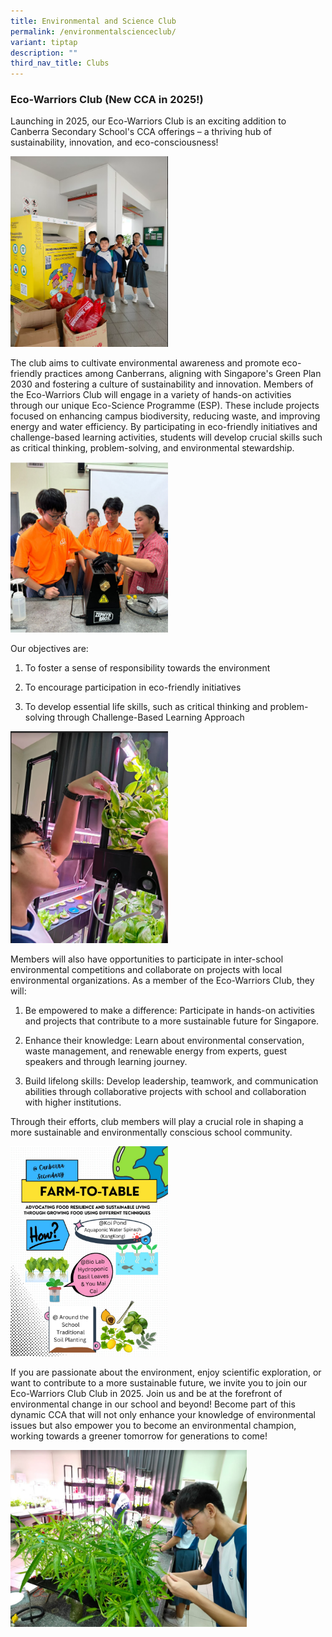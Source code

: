 ```yaml
---
title: Environmental and Science Club
permalink: /environmentalscienceclub/
variant: tiptap
description: ""
third_nav_title: Clubs
---
```

<h3><strong>Eco-Warriors Club (New CCA in 2025!)</strong></h3>
<p>Launching in 2025, our Eco-Warriors Club is an exciting addition to Canberra
Secondary School's CCA offerings – a thriving hub of sustainability, innovation,
and eco-consciousness!</p>
<div class="isomer-image-wrapper">
<img style="width: 50%;" height="auto" width="100%" alt="" src="/images/Eco_Club_1.png">
</div>
<p>The club aims to cultivate environmental awareness and promote eco-friendly
practices among Canberrans, aligning with Singapore's Green Plan 2030 and
fostering a culture of sustainability and innovation. Members of the Eco-Warriors
Club will engage in a variety of hands-on activities through our unique
Eco-Science Programme (ESP). These include projects focused on enhancing
campus biodiversity, reducing waste, and improving energy and water efficiency.
By participating in eco-friendly initiatives and challenge-based learning
activities, students will develop crucial skills such as critical thinking,
problem-solving, and environmental stewardship.</p>
<div class="isomer-image-wrapper">
<img style="width: 50%;" height="auto" width="100%" alt="" src="/images/Eco_Club_3.png">
</div>
<p>Our objectives are:</p>
<ol data-tight="true" class="tight">
<li>
<p>To foster a sense of responsibility towards the environment</p>
</li>
<li>
<p>To encourage participation in eco-friendly initiatives</p>
</li>
<li>
<p>To develop essential life skills, such as critical thinking and problem-solving
through Challenge-Based Learning Approach</p>
</li>
</ol>
<div class="isomer-image-wrapper">
<img style="width: 50%;" height="auto" width="100%" alt="" src="/images/Eco_Club_7.png">
</div>
<p>Members will also have opportunities to participate in inter-school environmental
competitions and collaborate on projects with local environmental organizations.
As a member of the Eco-Warriors Club, they will:</p>
<ol data-tight="true" class="tight">
<li>
<p>Be empowered to make a difference: Participate in hands-on activities
and projects that contribute to a more sustainable future for Singapore.</p>
</li>
<li>
<p>Enhance their knowledge: Learn about environmental conservation, waste
management, and renewable energy from experts, guest speakers and through
learning journey.</p>
</li>
<li>
<p>Build lifelong skills: Develop leadership, teamwork, and communication
abilities through collaborative projects with school and collaboration
with higher institutions.</p>
</li>
</ol>
<p>Through their efforts, club members will play a crucial role in shaping
a more sustainable and environmentally conscious school community.</p>
<div class="isomer-image-wrapper">
<img style="width: 50%;" height="auto" width="100%" alt="" src="/images/Eco_Club_2.png">
</div>
<p>If you are passionate about the environment, enjoy scientific exploration,
or want to contribute to a more sustainable future, we invite you to join
our Eco-Warriors Club Club in 2025. Join us and be at the forefront of
environmental change in our school and beyond! Become part of this dynamic
CCA that will not only enhance your knowledge of environmental issues but
also empower you to become an environmental champion, working towards a
greener tomorrow for generations to come!</p>
<div class="isomer-image-wrapper">
<img style="width: 75%;" height="auto" width="100%" alt="" src="/images/Eco_Club_5.png">
</div>
<p></p>